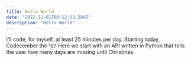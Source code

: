 ```yaml
---
title: Hello World
date: "2022-12-01T08:12:03.284Z"
description: "Hello World"
---
```


I'll code, for myself, at least 25 minutes per day.
Starting today, Codecember the 1st!
Here we start with an API written in Python that tells the user how many days are missing until Christmas.

